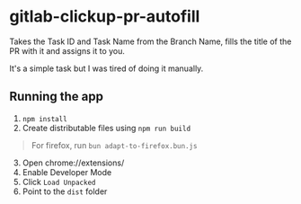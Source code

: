 # gitlab-clickup-pr-autofill

Takes the Task ID and Task Name from the Branch Name, fills the title of the PR with it and assigns it to you.

It's a simple task but I was tired of doing it manually.

## Running the app

1. `npm install`
2. Create distributable files using `npm run build`

> For firefox, run `bun adapt-to-firefox.bun.js`

3. Open chrome://extensions/
4. Enable Developer Mode
5. Click `Load Unpacked`
6. Point to the `dist` folder
